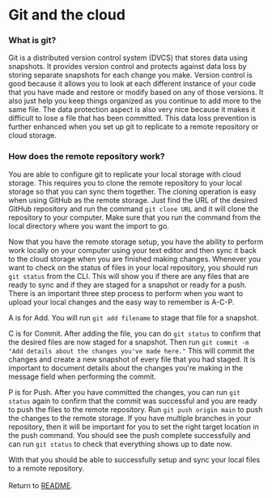 # **Git and the cloud**

### **What is git?**
Git is a distributed version control system (DVCS) that stores data using snapshots. It provides version control and protects against data loss by storing separate snapshots for each change you make. Version control is good because it allows you to look at each different instance of your code that you have made and restore or modify based on any of those versions. It also just help you keep things organized as you continue to add more to the same file. The data protection aspect is also very nice because it makes it difficult to lose a file that has been committed. This data loss prevention is further enhanced when you set up git to replicate to a remote repository or cloud storage.

### **How does the remote repository work?**
You are able to configure git to replicate your local storage with cloud storage. This requires you to clone the remote repository to your local storage so that you can sync them together. The cloning operation is easy when using GitHub as the remote storage. Just find the URL of the desired GitHub repository and run the command `git clone URL` and it will clone the repository to your computer. Make sure that you run the command from the local directory where you want the import to go.  

Now that you have the remote storage setup, you have the ability to perform work locally on your computer using your text editor and then sync it back to the cloud storage when you are finished making changes. Whenever you want to check on the status of files in your local repository, you should run `git status` from the CLI. This will show you if there are any files that are ready to sync and if they are staged for a snapshot or ready for a push. There is an important three step process to perform when you want to upload your local changes and the easy way to remember is A-C-P.  

A is for Add. You will run `git add filename` to stage that file for a snapshot.  

C is for Commit. After adding the file, you can do `git status` to confirm that the desired files are now staged for a snapshot. Then run `git commit -m "Add details about the changes you've made here."` This will commit the changes and create a new snapshot of every file that you had staged. It is important to document details about the changes you're making in the message field when performing the commit.  

P is for Push. After you have committed the changes, you can run `git status` again to confirm that the commit was successful and you are ready to push the files to the remote repository. Run `git push origin main` to push the changes to the remote storage. If you have multiple branches in your repository, then it will be important for you to set the right target location in the push command. You should see the push complete successfully and can run `git status` to check that everything shows up to date now.  

With that you should be able to successfully setup and sync your local files to a remote repository.
<br />
<br />
Return to [README](README.md).
